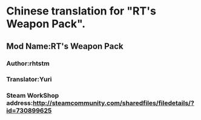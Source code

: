 # Chinese translation for "RT's Weapon Pack".
## Mod Name:RT's Weapon Pack
### Author:rhtstm
### Translator:Yuri
### Steam WorkShop address:http://steamcommunity.com/sharedfiles/filedetails/?id=730899625
